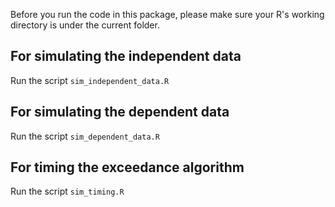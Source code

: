 Before you run the code in this package, please make sure your R's working directory is under the current folder.

## For simulating the independent data
Run the script `sim_independent_data.R`

## For simulating the dependent data
Run the script `sim_dependent_data.R`

## For timing the exceedance algorithm
Run the script `sim_timing.R`


